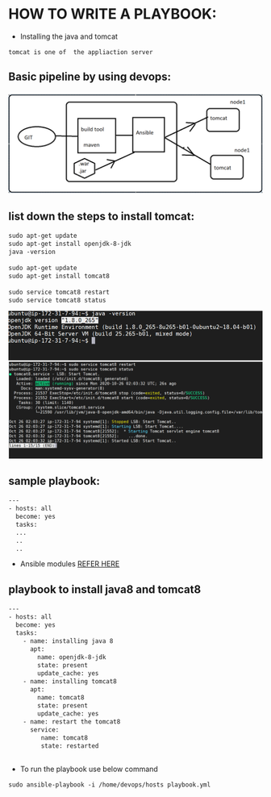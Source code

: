 # HOW TO WRITE A PLAYBOOK:
* Installing the java and tomcat

```
tomcat is one of  the appliaction server
```

## Basic pipeline by using devops:

![preview](../images/ansible12.png)

## list down the steps to install tomcat:

```
sudo apt-get update 
sudo apt-get install openjdk-8-jdk
java -version

sudo apt-get update
sudo apt-get install tomcat8

sudo service tomcat8 restart
sudo service tomcat8 status
```
![preview](../images/ansible13.png)
![preview](../images/ansible14.png)

## sample playbook:

```
---
- hosts: all
  become: yes
  tasks:
  ...
  ..
  ..

```

* Ansible modules [REFER HERE](https://docs.ansible.com/ansible/2.8/modules/list_of_all_modules.html)

## playbook to install java8 and tomcat8

```
---
- hosts: all
  become: yes
  tasks:
    - name: installing java 8 
      apt:
        name: openjdk-8-jdk
        state: present
        update_cache: yes
    - name: installing tomcat8 
      apt: 
        name: tomcat8
        state: present
        update_cache: yes
    - name: restart the tomcat8 
      service:
         name: tomcat8
         state: restarted
    
```

* To run the playbook use below command 

```
sudo ansible-playbook -i /home/devops/hosts playbook.yml
```
